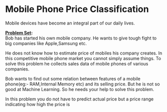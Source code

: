# Mobile Phone Price Classification
Mobile devices have become an integral part of our daily lives. 

**[Problem Set](https://www.techgig.com/hackathon/philips-data-science):**</br>
Bob has started his own mobile company. He wants to give tough fight to big companies like Apple,Samsung etc.

He does not know how to estimate price of mobiles his company creates. In this competitive mobile phone market you cannot simply assume things. To solve this problem he collects sales data of mobile phones of various companies.

Bob wants to find out some relation between features of a mobile phone(eg:- RAM,Internal Memory etc) and its selling price. But he is not so good at Machine Learning. So he needs your help to solve this problem.

In this problem you do not have to predict actual price but a price range indicating how high the price is
